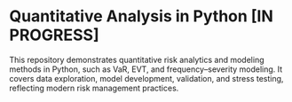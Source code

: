 # Quantitative Analysis in Python [IN PROGRESS]

This repository demonstrates quantitative risk analytics and modeling methods in Python, such as VaR, EVT, and frequency–severity modeling. It covers data exploration, model development, validation, and stress testing, reflecting modern risk management practices.
